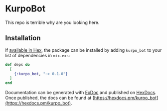 # KurpoBot

This repo is terrible why are you looking here.

## Installation

If [available in Hex](https://hex.pm/docs/publish), the package can be installed
by adding `kurpo_bot` to your list of dependencies in `mix.exs`:

```elixir
def deps do
  [
    {:kurpo_bot, "~> 0.1.0"}
  ]
end
```

Documentation can be generated with [ExDoc](https://github.com/elixir-lang/ex_doc)
and published on [HexDocs](https://hexdocs.pm). Once published, the docs can
be found at [https://hexdocs.pm/kurpo_bot](https://hexdocs.pm/kurpo_bot).
